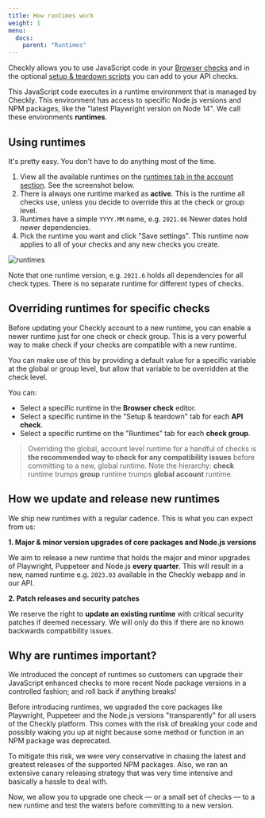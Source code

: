 ```yaml
---
title: How runtimes work
weight: 1
menu:
  docs:
    parent: "Runtimes"
---
```


Checkly allows you to use JavaScript code in your [Browser checks](/docs/browser-checks) and in the optional 
[setup & teardown scripts](/docs/api-checks/setup-teardown-scripts/) you can add to your API checks.

This JavaScript code executes in a runtime environment that is managed by Checkly. This environment has access to specific 
Node.js versions and NPM packages, like the "latest Playwright version on Node 14". We call these environments **runtimes**.

## Using runtimes

It's pretty easy. You don't have to do anything most of the time.

1. View all the available runtimes on the [runtimes tab in the account section](https://app.checklyhq.com/account/runtimes). See the screenshot below.
2. There is always one runtime marked as **active**. This is the runtime all checks use, unless you decide to override this at the check or group level.
4. Runtimes have a simple `YYYY.MM` name, e.g. `2021.06` Newer dates hold newer dependencies.   
3. Pick the runtime you want and click "Save settings". This runtime now applies to all of your checks and any new checks you create.

![runtimes](/docs/images/monitoring/account_runtimes@2x.png)

Note that one runtime version, e.g. `2021.6` holds all dependencies for all check types. There is no separate runtime for
different types of checks.

## Overriding runtimes for specific checks

Before updating your Checkly account to a new runtime, you can enable a newer runtime just for one check or check group.
This is a very powerful way to make check if your checks are compatible with a new runtime.

You can make use of this by providing a default value for a specific variable at the global or group level, but allow that variable to
be overridden at the check level.

You can:

- Select a specific runtime in the **Browser check** editor.
- Select a specific runtime in the "Setup & teardown" tab for each **API check**.
- Select a specific runtime on the "Runtimes" tab for each **check group**.

> Overriding the global, account level runtime for a handful of checks is **the recommended way to check for any compatibility issues**
 before committing to a new, global runtime. Note the hierarchy: **check** runtime trumps **group** runtime trumps **global account** runtime.
 
## How we update and release new runtimes

We ship new runtimes with a regular cadence. This is what you can expect from us:

**1. Major & minor version upgrades of core packages and Node.js versions**
  
We aim to release a new runtime that holds the major and minor upgrades of Playwright, Puppeteer and Node.js **every quarter**.
This will result in a new, named runtime e.g. `2023.03` available in the Checkly webapp and in our API.

**2. Patch releases and security patches**

We reserve the right to **update an existing runtime** with critical security patches if deemed necessary. We will only do
this if there are no known backwards compatibility issues.

## Why are runtimes important?

We introduced the concept of runtimes so customers can upgrade their JavaScript enhanced checks to more recent Node package versions
in a controlled fashion; and roll back if anything breaks!

Before introducing runtimes, we upgraded the core packages like Playwright, Puppeteer and the Node.js versions "transparently" for all users
of the Checkly platform. This comes with the risk of breaking your code and possibly waking you up at night because
some method or function in an NPM package was deprecated.

To mitigate this risk, we were very conservative in chasing the latest and greatest releases of the supported NPM packages.
Also, we ran an extensive canary releasing strategy that was very time intensive and basically a hassle to deal with.

Now, we allow you to upgrade one check — or a small set of checks — to a new runtime and test the waters before committing
to a new version.

